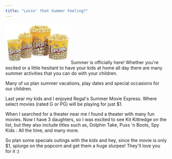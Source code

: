 ```yaml
---
title: "Lovin' that Summer Feeling?"
---
```


![movie theater popcorn](/img/blog/popcorn.jpg)Summer is officially here! Whether you're excited or a little hesitant to have your kids at home all day there are many summer activities that you can do with your children.

Many of us plan summer vacations, play dates and special occasions for our children.

Last year my kids and I enjoyed Regal's Summer Movie Express. Where select movies (rated G or PG) will be playing for just $1.

When I searched for a theater near me I found a theater with many fun movies. Now I have 3 daughters, so I was excited to see Kit Kittredge on the list, but they also include titles such as, Dolphin Take, Puss 'n Boots, Spy Kids : All the time, and many more.

So plan some specials outings with the kids and hey, since the movie is only $1, splurge on the popcorn and get them a huge slurpee! They'll love you for it :)
